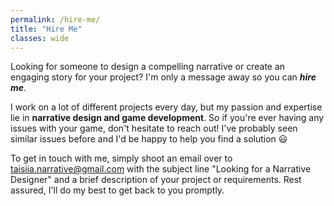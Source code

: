 ```yaml
---
permalink: /hire-me/
title: "Hire Me"
classes: wide
---
```


Looking for someone to design a compelling narrative or create an engaging story for your project? I'm only a message away so you can _**hire me**_.

I work on a lot of different projects every day, but my passion and expertise lie in **narrative design and game development**. So if you're ever having any issues with your game, don't hesitate to reach out! I've probably seen similar issues before and I'd be happy to help you find a solution 😃

To get in touch with me, simply shoot an email over to [taisiia.narrative@gmail.com](mailto:taisiia.narrative@gmail.com) with the subject line "Looking for a Narrative Designer" and a brief description of your project or requirements. Rest assured, I'll do my best to get back to you promptly.
